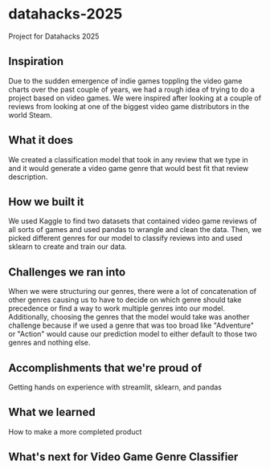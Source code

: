 # datahacks-2025
Project for Datahacks 2025
## Inspiration
Due to the sudden emergence of indie games toppling the video game charts over the past couple of years, we had a rough idea of trying to do a project based on video games. We were inspired after looking at a couple of reviews from looking at one of the biggest video game distributors in the world Steam. 

## What it does
We created a classification model that took in any review that we type in and it would generate a video game genre that would best fit that review description. 

## How we built it
We used Kaggle to find two datasets that contained video game reviews of all sorts of games and used pandas to wrangle and clean the data. Then, we picked different genres for our model to classify reviews into and used sklearn to create and train our data. 

## Challenges we ran into
When we were structuring our genres, there were a lot of concatenation of other genres causing us to have to decide on which genre should take precedence or find a way to work multiple genres into our model. Additionally, choosing the genres that the model would take was another challenge because if we used a genre that was too broad like "Adventure" or "Action" would cause our prediction model to either default to those two genres and nothing else.

## Accomplishments that we're proud of
Getting hands on experience with streamlit, sklearn, and pandas

## What we learned
How to make a more completed product
## What's next for Video Game Genre Classifier 
